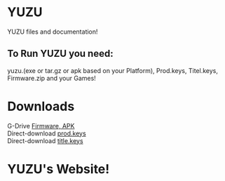 # YUZU
YUZU files and documentation!

<h2>To Run YUZU you need:</h2>
yuzu.(exe or tar.gz or apk  based on your Platform),
Prod.keys, Titel.keys, Firmware.zip and your Games!

# Downloads
G-Drive [Firmware, APK](https://drive.google.com/file/d/1Q3tNw4pu2C3q5r0fFb7YThcBykJ9rIqd/view?usp=drivesdk)
<br>
Direct-download [prod.keys](/prod.keys)
<br>
Direct-download [title.keys](/title.keys)
# YUZU's Website!
